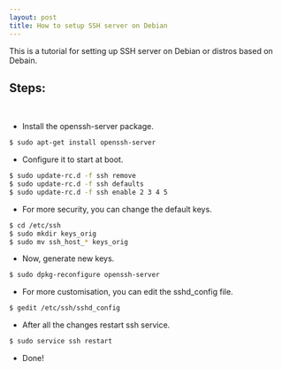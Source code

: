 ```yaml
---
layout: post
title: How to setup SSH server on Debian
---
```


This is a tutorial for setting up SSH server on Debian or distros based on Debain.

## Steps:
<br />

* Install the openssh-server package.
```bash
$ sudo apt-get install openssh-server
```

* Configure it to start at boot.
```bash
$ sudo update-rc.d -f ssh remove
$ sudo update-rc.d -f ssh defaults
$ sudo update-rc.d -f ssh enable 2 3 4 5
```

* For more security, you can change the default keys.
```bash
$ cd /etc/ssh
$ sudo mkdir keys_orig
$ sudo mv ssh_host_* keys_orig
```

* Now, generate new keys.
```bash
$ sudo dpkg-reconfigure openssh-server
```

* For more customisation, you can edit the sshd_config file.
```bash
$ gedit /etc/ssh/sshd_config
```

* After all the changes restart ssh service.
```bash
$ sudo service ssh restart
```
* Done!
